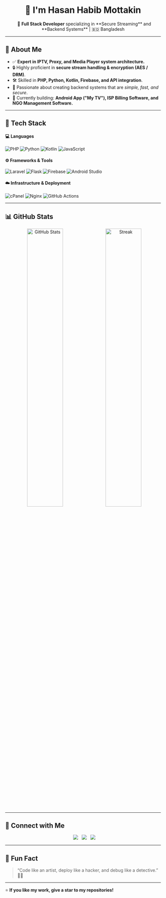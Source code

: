 <h1 align="center">👋 I'm Hasan Habib Mottakin</h1>

<p align="center">
  🚀 <b>Full Stack Developer</b> specializing in **Secure Streaming** and **Backend Systems** | 🇧🇩 Bangladesh
</p>

---

## 🧠 About Me
- ✅ **Expert in IPTV, Proxy, and Media Player system architecture.**
- 🔒 Highly proficient in **secure stream handling & encryption (AES / DRM)**.
- 🛠 Skilled in **PHP, Python, Kotlin, Firebase, and API integration**.
- 🧩 Passionate about creating backend systems that are *simple, fast, and secure*.
- 🌱 Currently building: **Android App ("My TV"), ISP Billing Software, and NGO Management Software.**

---

## 🧰 Tech Stack
#### 💻 Languages
![PHP](https://img.shields.io/badge/-PHP-777BB4?style=for-the-badge&logo=php&logoColor=white)
![Python](https://img.shields.io/badge/-Python-3776AB?style=for-the-badge&logo=python&logoColor=white)
![Kotlin](https://img.shields.io/badge/-Kotlin-0095D5?style=for-the-badge&logo=kotlin&logoColor=white)
![JavaScript](https://img.shields.io/badge/-JavaScript-F7DF1E?style=for-the-badge&logo=javascript&logoColor=black)

#### ⚙️ Frameworks & Tools
![Laravel](https://img.shields.io/badge/-Laravel-FF2D20?style=for-the-badge&logo=laravel&logoColor=white)
![Flask](https://img.shields.io/badge/-Flask-000000?style=for-the-badge&logo=flask&logoColor=white)
![Firebase](https://img.shields.io/badge/-Firebase-FFCA28?style=for-the-badge&logo=firebase&logoColor=black)
![Android Studio](https://img.shields.io/badge/-Android_Studio-3DDC84?style=for-the-badge&logo=android-studio&logoColor=white)

#### ☁️ Infrastructure & Deployment
![cPanel](https://img.shields.io/badge/-cPanel-FF6C2C?style=for-the-badge&logo=cpanel&logoColor=white)
![Nginx](https://img.shields.io/badge/-Nginx-009639?style=for-the-badge&logo=nginx&logoColor=white)
![GitHub Actions](https://img.shields.io/badge/-GitHub_Actions-2088FF?style=for-the-badge&logo=github-actions&logoColor=white)

---

## 📊 GitHub Stats
<p align="center">
  <img src="https://github-readme-stats.vercel.app/api?username=HasanHabibMottakin&show_icons=true&theme=tokyonight" alt="GitHub Stats" width="48%"/>
  <img src="https://github-readme-streak-stats.herokuapp.com/?user=HasanHabibMottakin&theme=tokyonight" alt="Streak" width="48%"/>
</p>

---

## 🔗 Connect with Me
<p align="center">
  <a href="mailto:hasanhabibmottakin@gmail.com"><img src="https://img.shields.io/badge/-Email-D14836?style=for-the-badge&logo=gmail&logoColor=white"></a>
  <a href="https://t.me/fredflixceo"><img src="https://img.shields.io/badge/-Telegram-26A5E4?style=for-the-badge&logo=telegram&logoColor=white"></a>
  <a href="https://github.com/HasanHabibMottakin"><img src="https://img.shields.io/badge/-GitHub-181717?style=for-the-badge&logo=github&logoColor=white"></a>
</p>

---

## 💬 Fun Fact
> “Code like an artist, deploy like a hacker, and debug like a detective.” 🕵️‍♂️

---

⭐ **If you like my work, give a star to my repositories!**
